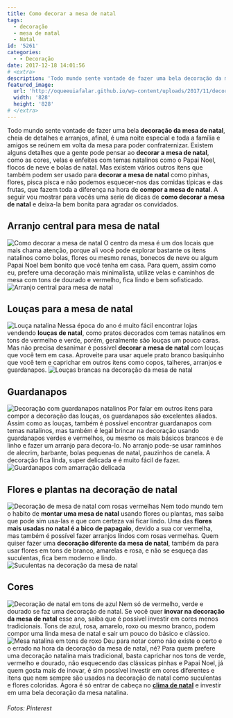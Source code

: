 ```yaml
---
title: Como decorar a mesa de natal
tags:
  - decoração
  - mesa de natal
  - Natal
id: '5261'
categories:
  - - Decoração
date: 2017-12-18 14:01:56
# <extra>
description: 'Todo mundo sente vontade de fazer uma bela decoração da mesa de natal, cheia de detalhes e arranjos, afinal, é uma noite especial e toda a família e amigos se reúnem em volta da mesa para poder confraternizar. Existem alguns detalhes que a gente pode pensar ao decorar a mesa de natal, como as cores, velas e enfeites com temas natalinos como o Papai Noel, flocos de neve e bolas de natal. Mas existem vários outros itens que também podem ser usado para decorar a mesa de natal como pinhas, flores, pisca pisca e não podemos esquecer-nos das comidas típicas e das frutas, que fazem toda a diferença na hora de compor a mesa de natal. A seguir vou mostrar para vocês uma serie de dicas de como decorar a mesa de natal e deixa-la bem bonita para agradar os &hellip;'
featured_image: 
  url: 'http://oqueeuiafalar.github.io/wp-content/uploads/2017/11/decoração-de-mesa-de-natal-com-renas.jpg'
  width: '828'
  height: '828'
# </extra>
---
```


Todo mundo sente vontade de fazer uma bela **decoração da mesa de natal**, cheia de detalhes e arranjos, afinal, é uma noite especial e toda a família e amigos se reúnem em volta da mesa para poder confraternizar. Existem alguns detalhes que a gente pode pensar ao **decorar a** **mesa de natal**, como as cores, velas e enfeites com temas natalinos como o Papai Noel, flocos de neve e bolas de natal. Mas existem vários outros itens que também podem ser usado para **decorar a mesa de natal** como pinhas, flores, pisca pisca e não podemos esquecer-nos das comidas típicas e das frutas, que fazem toda a diferença na hora de **compor a mesa de natal**. A seguir vou mostrar para vocês uma serie de dicas de **como decorar a mesa de natal** e deixa-la bem bonita para agradar os convidados.

## Arranjo central para mesa de natal

![Como decorar a mesa de natal](/wp-content/uploads/2017/11/decoração-de-mesa-de-natal-com-renas.jpg) O centro da mesa é um dos locais que mais chama atenção, porque ali você pode explorar bastante os itens natalinos como bolas, flores ou mesmo renas, bonecos de neve ou algum Papai Noel bem bonito que você tenha em casa. Para quem, assim como eu, prefere uma decoração mais minimalista, utilize velas e caminhos de mesa com tons de dourado e vermelho, fica lindo e bem sofisticado. ![Arranjo central para mesa de natal](/wp-content/uploads/2017/11/arranjo-de-mesa-para-o-natal.jpg)

## Louças para a mesa de natal

![Louça natalina](/wp-content/uploads/2017/11/louça-natalina.jpg) Nessa época do ano é muito fácil encontrar lojas vendendo **louças de natal**, como pratos decorados com temas natalinos em tons de vermelho e verde, porém, geralmente são louças um pouco caras. Mas não precisa desanimar é possível **decorar a mesa de natal** com louças que você tem em casa. Aproveite para usar aquele prato branco basiquinho que você tem e caprichar em outros itens como copos, talheres, arranjos e guardanapos. ![Louças brancas na decoração da mesa de natal](/wp-content/uploads/2017/11/como-decorar-a-mesa-de-natal.jpg)

## Guardanapos

![Decoração com guardanapos natalinos](/wp-content/uploads/2017/11/guardanapos-natalinos.jpg) Por falar em outros itens para compor a decoração das louças, os guardanapos são excelentes aliados. Assim como as louças, também é possível encontrar guardanapos com temas natalinos, mas também é legal brincar na decoração usando guardanapos verdes e vermelhos, ou mesmo os mais básicos brancos e de linho e fazer um arranjo para decora-lo. No arranjo pode-se usar raminhos de alecrim, barbante, bolas pequenas de natal, pauzinhos de canela. A decoração fica linda, super delicada e é muito fácil de fazer. ![Guardanapos com amarração delicada](/wp-content/uploads/2017/11/como-decorar-a-mesa-de-natal-guardanapos.jpg)

## Flores e plantas na decoração de natal

![Decoração de mesa de natal com rosas vermelhas](/wp-content/uploads/2017/11/como-decorar-a-mesa-de-natal-com-flores.jpg) Nem todo mundo tem o habito de **montar uma mesa de natal** usando flores ou plantas, mas saiba que pode sim usa-las e que com certeza vai ficar lindo. Uma das **flores mais usadas no natal é a bico de papagaio**, devido a sua cor vermelha, mas também é possível fazer arranjos lindos com rosas vermelhas. Quem quiser fazer uma **decoração diferente da mesa de natal**, também da para usar flores em tons de branco, amarelas e rosa, e não se esqueça das suculentas, fica bem moderno e lindo. ![Suculentas na decoração da mesa de natal](/wp-content/uploads/2017/11/suculentas-na-decoração-mesa-de-natal.jpg)

## Cores

![Decoração de natal em tons de azul](/wp-content/uploads/2017/11/como-usar-azul-na-decoração-de-natal.jpg) Nem só de vermelho, verde e dourado se faz uma decoração de natal. Se você quer **inovar na decoração da mesa de natal** esse ano, saiba que é possível investir em cores menos tradicionais. Tons de azul, rosa, amarelo, roxo ou mesmo branco, podem compor uma linda mesa de natal e sair um pouco do básico e clássico. ![Mesa natalina em tons de roxo](/wp-content/uploads/2017/11/decoração-de-natal-colorida.jpg) Deu para notar como não existe o certo e o errado na hora da decoração da mesa de natal, né? Para quem prefere uma decoração natalina mais tradicional, basta caprichar nos tons de verde, vermelho e dourado, não esquecendo das clássicas pinhas e Papai Noel, já quem gosta mais de inovar, é sim possível investir em cores diferentes e itens que nem sempre são usados na decoração de natal como suculentas e flores coloridas. Agora é só entrar de cabeça no [**clima de natal**](http://natalia.blog.br/o-que-nao-pode-faltar-no-natal/) e investir em uma bela decoração da mesa natalina.

###### Fotos: Pinterest
